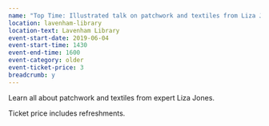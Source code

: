 ```yaml
---
name: "Top Time: Illustrated talk on patchwork and textiles from Liza Jones"
location: lavenham-library
location-text: Lavenham Library
event-start-date: 2019-06-04
event-start-time: 1430
event-end-time: 1600
event-category: older
event-ticket-price: 3
breadcrumb: y
---
```


Learn all about patchwork and textiles from expert Liza Jones.

Ticket price includes refreshments.
